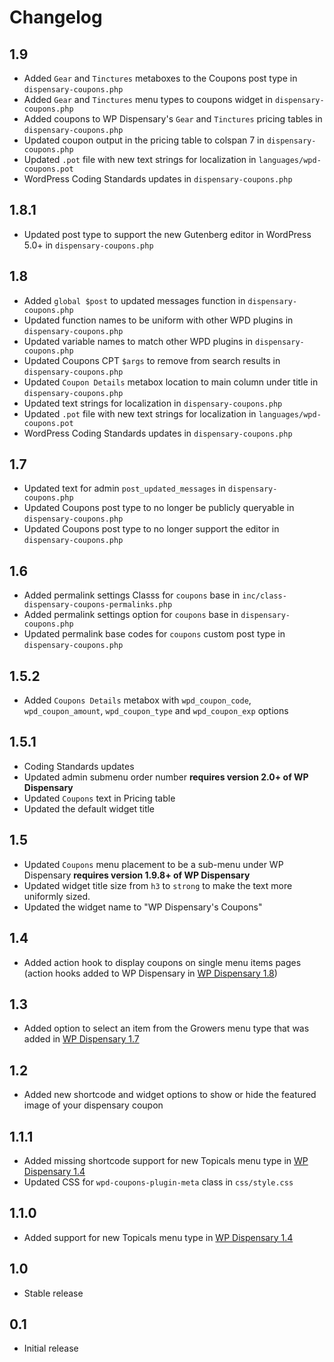 # Changelog

## 1.9
*   Added `Gear` and `Tinctures` metaboxes to the Coupons post type in `dispensary-coupons.php`
*   Added `Gear` and `Tinctures` menu types to coupons widget in `dispensary-coupons.php`
*   Added coupons to WP Dispensary's `Gear` and `Tinctures` pricing tables in `dispensary-coupons.php`
*   Updated coupon output in the pricing table to colspan 7 in `dispensary-coupons.php`
*   Updated `.pot` file with new text strings for localization in `languages/wpd-coupons.pot`
*   WordPress Coding Standards updates in `dispensary-coupons.php`

## 1.8.1
*   Updated post type to support the new Gutenberg editor in WordPress 5.0+ in `dispensary-coupons.php`

## 1.8
*   Added `global $post` to updated messages function in `dispensary-coupons.php`
*   Updated function names to be uniform with other WPD plugins in `dispensary-coupons.php`
*   Updated variable names to match other WPD plugins in `dispensary-coupons.php`
*   Updated Coupons CPT `$args` to remove from search results in `dispensary-coupons.php`
*   Updated `Coupon Details` metabox location to main column under title in `dispensary-coupons.php`
*   Updated text strings for localization in `dispensary-coupons.php`
*   Updated `.pot` file with new text strings for localization in `languages/wpd-coupons.pot`
*   WordPress Coding Standards updates in `dispensary-coupons.php`

## 1.7
*   Updated text for admin `post_updated_messages` in `dispensary-coupons.php`
*   Updated Coupons post type to no longer be publicly queryable in `dispensary-coupons.php`
*   Updated Coupons post type to no longer support the editor in `dispensary-coupons.php`

## 1.6
*   Added permalink settings Classs for `coupons` base in `inc/class-dispensary-coupons-permalinks.php`
*   Added permalink settings option for `coupons` base in `dispensary-coupons.php`
*   Updated permalink base codes for `coupons` custom post type in `dispensary-coupons.php`

## 1.5.2
*   Added `Coupons Details` metabox with `wpd_coupon_code`, `wpd_coupon_amount`, `wpd_coupon_type` and `wpd_coupon_exp` options

## 1.5.1
*   Coding Standards updates
*   Updated admin submenu order number **requires version 2.0+ of WP Dispensary**
*   Updated <td> `Coupons` text in Pricing table
*   Updated the default widget title

## 1.5
*   Updated `Coupons` menu placement to be a sub-menu under WP Dispensary **requires version 1.9.8+ of WP Dispensary**
*   Updated widget title size from `h3` to `strong` to make the text more uniformly sized.
*   Updated the widget name to "WP Dispensary's Coupons"

## 1.4
*   Added action hook to display coupons on single menu items pages (action hooks added to WP Dispensary in [WP Dispensary 1.8](http://www.wpdispensary.com/wp-dispensary-version-1-8/))

## 1.3
*   Added option to select an item from the Growers menu type that was added in [WP Dispensary 1.7](https://www.wpdispensary.com/wp-dispensary-version-1-7/)

## 1.2
*   Added new shortcode and widget options to show or hide the featured image of your dispensary coupon

## 1.1.1
*   Added missing shortcode support for new Topicals menu type in [WP Dispensary 1.4](https://www.wpdispensary.com/wp-dispensary-version-1-4/)
*   Updated CSS for `wpd-coupons-plugin-meta` class in `css/style.css`

## 1.1.0
*   Added support for new Topicals menu type in [WP Dispensary 1.4](https://www.wpdispensary.com/wp-dispensary-version-1-4/)

## 1.0
*   Stable release

## 0.1
*   Initial release
